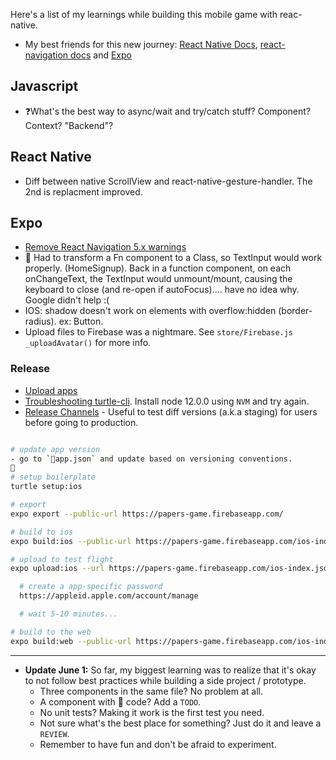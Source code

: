 Here's a list of my learnings while building this mobile game with reac-native.

- My best friends for this new journey: [React Native Docs](https://reactnative.dev/docs), [react-navigation docs](https://reactnavigation.org/) and [Expo](https://docs.expo.io/versions/latest/)

## Javascript

- ❓What's the best way to async/wait and try/catch stuff? Component? Context? "Backend"?

## React Native

- Diff between native ScrollView and react-native-gesture-handler. The 2nd is replacment improved.

## Expo

- [Remove React Navigation 5.x warnings](https://stackoverflow.com/questions/60212460/how-to-remove-reach-navigation-5-x-warnings)
- 🐛 Had to transform a Fn component to a Class, so TextInput would work properly. (HomeSignup). Back in a function component, on each onChangeText, the TextInput would unmount/mount, causing the keyboard to close (and re-open if autoFocus).... have no idea why. Google didn't help :(
- IOS: shadow doesn't work on elements with overflow:hidden (border-radius). ex: Button.
- Upload files to Firebase was a nightmare. See `store/Firebase.js _uploadAvatar()` for more info.

### Release

- [Upload apps](https://docs.expo.io/distribution/uploading-apps/#2-start-the-upload)
- [Troubleshooting turtle-cli](https://github.com/expo/turtle/issues/179). Install node 12.0.0 using `NVM` and try again.
- [Release Channels](https://docs.expo.io/distribution/release-channels/) - Useful to test diff versions (a.k.a staging) for users before going to production.

```bash

# update app version
- go to `app.json` and update based on versioning conventions.

# setup boilerplate
turtle setup:ios

# export
expo export --public-url https://papers-game.firebaseapp.com/

# build to ios
expo build:ios --public-url https://papers-game.firebaseapp.com/ios-index.json

# upload to test flight
expo upload:ios --url https://papers-game.firebaseapp.com/ios-index.json

  # create a app-specific password
  https://appleid.apple.com/account/manage

  # wait 5-10 minutes...

# build to the web
expo build:web --public-url https://papers-game.firebaseapp.com/ios-index.json
```

---

- **Update June 1:**
  So far, my biggest learning was to realize that it's okay to not follow best practices while building a side project / prototype.
  - Three components in the same file? No problem at all.
  - A component with 🍝 code? Add a `TODO`.
  - No unit tests? Making it work is the first test you need.
  - Not sure what's the best place for something? Just do it and leave a `REVIEW`.
  - Remember to have fun and don't be afraid to experiment.
